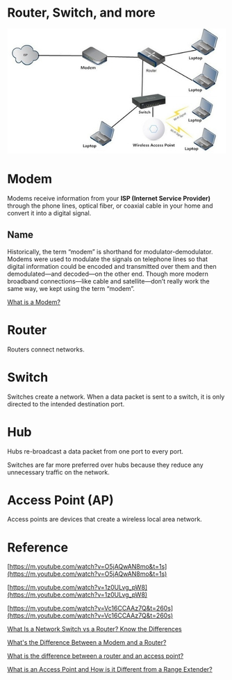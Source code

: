 # Router, Switch, and more

![](images/Untitled-699f2153-36c6-4200-902a-e79ec33710f6.png)

# Modem

Modems receive information from your **ISP (Internet Service Provider)** through the phone lines, optical fiber, or coaxial cable in your home and convert it into a digital signal.

## Name

Historically, the term “modem” is shorthand for modulator-demodulator. Modems were used to modulate the signals on telephone lines so that digital information could be encoded and transmitted over them and then demodulated—and decoded—on the other end. Though more modern broadband connections—like cable and satellite—don’t really work the same way, we kept using the term “modem”.

[What is a Modem?](https://www.linksys.com/us/r/resource-center/what-is-a-modem/)

# Router

Routers connect networks.

# Switch

Switches create a network. When a data packet is sent to a switch, it is only directed to the intended destination port.

# Hub

Hubs re-broadcast a data packet from one port to every port.

Switches are far more preferred over hubs because they reduce any unnecessary traffic on the network.

# Access Point (AP)

Access points are devices that create a wireless local area network.

# Reference

[https://m.youtube.com/watch?v=O5jAQwAN8mo&t=1s](https://m.youtube.com/watch?v=O5jAQwAN8mo&t=1s)

[https://m.youtube.com/watch?v=1z0ULvg_pW8](https://m.youtube.com/watch?v=1z0ULvg_pW8)

[https://m.youtube.com/watch?v=Vc16CCAAz7Q&t=260s](https://m.youtube.com/watch?v=Vc16CCAAz7Q&t=260s)

[What Is a Network Switch vs a Router? Know the Differences](https://www.cisco.com/c/en/us/solutions/small-business/resource-center/networking/network-switch-what.html)

[What's the Difference Between a Modem and a Router?](https://www.howtogeek.com/234233/whats-the-difference-between-a-modem-and-a-router/)

[What is the difference between a router and an access point?](https://www.quora.com/What-is-the-difference-between-a-router-and-an-access-point)

[What is an Access Point and How is it Different from a Range Extender?](https://www.linksys.com/us/r/resource-center/what-is-a-wifi-access-point/)
